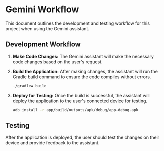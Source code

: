 # Gemini Workflow

This document outlines the development and testing workflow for this project when using the Gemini assistant.

## Development Workflow

1.  **Make Code Changes:** The Gemini assistant will make the necessary code changes based on the user's request.

2.  **Build the Application:** After making changes, the assistant will run the Gradle build command to ensure the code compiles without errors.

    ```bash
    ./gradlew build
    ```

3.  **Deploy for Testing:** Once the build is successful, the assistant will deploy the application to the user's connected device for testing.

    ```bash
    adb install -r app/build/outputs/apk/debug/app-debug.apk
    ```

## Testing

After the application is deployed, the user should test the changes on their device and provide feedback to the assistant.
